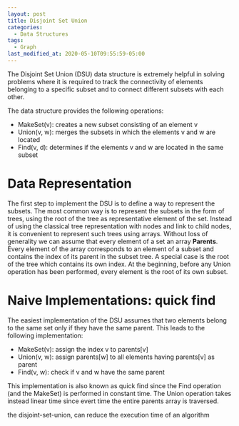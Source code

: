```yaml
---
layout: post
title: Disjoint Set Union
categories:
  - Data Structures
tags:
  - Graph
last_modified_at: 2020-05-10T09:55:59-05:00
---
```


The Disjoint Set Union (DSU) data structure is extremely helpful in solving problems where it is required to track the connectivity of elements belonging to a specific subset and to connect different subsets with each other.

The data structure provides the following operations:
* MakeSet(v): creates a new subset consisting of an element v
* Union(v, w): merges the subsets in which the elements v and w are located 
* Find(v, d): determines if the elements v and w are located in the same subset

# Data Representation

The first step to implement the DSU is to define a way to represent the subsets. The most common way is to represent the subsets in the form of trees, using the root of the tree as representative element of the set. Instead of using the classical tree representation with nodes and link to child nodes, it is convenient to represent such trees using arrays. Without loss of generality we can assume that every element of a set  an array **Parents**. Every element of the array corresponds to an element of a subset and contains the index of its parent in the subset tree. A special case is the root of the tree which contains its own index. At the beginning, before any Union operation has been performed, every element is the root of its own subset.

# Naive Implementations: quick find

The easiest implementation of the DSU assumes that two elements belong to the same set only if they have the same parent. This leads to the following implementation:
* MakeSet(v): assign the index v to parents[v]
* Union(v, w): assign parents[w] to all elements having parents[v] as parent
* Find(v, w): check if v and w have the same parent

This implementation is also known as quick find since the Find operation (and the MakeSet) is performed in constant time. The Union operation takes instead linear time since evert time the entire parents array is traversed.

the disjoint-set-union, can reduce the execution time of an algorithm

